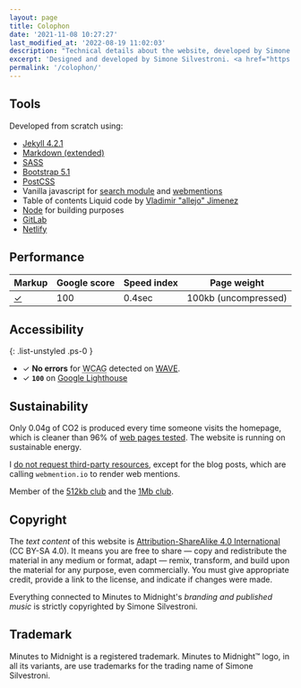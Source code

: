 ```yaml
---
layout: page
title: Colophon
date: '2021-11-08 10:27:27'
last_modified_at: '2022-08-19 11:02:03'
description: "Technical details about the website, developed by Simone Silvestroni and designed with Silvia Maggi, who also provided information architecture and photography."
excerpt: 'Designed and developed by Simone Silvestroni. <a href="https://silviamaggidesign.com/" title="Go to Silvia Maggi website">Silvia Maggi</a> provided information architecture and photography. Check the <a href="/projects/web-design/minutes-to-midnight/"><strong>case study</strong></a> for a detailed analysis.'
permalink: '/colophon/'
---
```

## Tools

Developed from scratch using:

- [Jekyll 4.2.1](https://jekyllrb.com/)
- [Markdown (extended)](https://www.markdownguide.org/getting-started/)
- [SASS](https://sass-lang.com/)
- [Bootstrap 5.1](https://getbootstrap.com/)
- [PostCSS](https://postcss.org/)
- Vanilla javascript for [search module](https://github.com/daviddarnes/jekyll-search-js) and [webmentions](http://beesbuzz.biz)
- Table of contents Liquid code by [Vladimir "allejo" Jimenez](https://github.com/allejo/jekyll-toc)
- [Node](https://nodejs.org/) for building purposes
- [GitLab](https://github.com/simonesilvestroni/m2m-website)
- [Netlify](https://netlify.com)

## Performance

<div class="table-responsive">
  <table class="table table-borderless mb-0">
    <thead>
      <tr>
        <th scope="col" class="align-top text-center">Markup</th>
        <th scope="col" class="align-top text-center">Google score</th>
        <th scope="col" class="align-top text-center">Speed index</th>
        <th scope="col" class="align-top text-center">Page weight</th>
      </tr>
    </thead>
    <tbody>
      <tr>
        <td class="text-center fs-2"><a href="https://validator.w3.org/nu/?doc=https://minutestomidnight.co.uk/" target="_blank" rel="noopener" title="Valid markup">✓</a></td>
        <td class="text-center fs-2">100</td>
        <td class="text-center fs-2">0.4sec</td>
        <td class="text-center fs-2">100kb (uncompressed)</td>
      </tr>
    </tbody>
  </table>
</div>

## Accessibility

{: .list-unstyled .ps-0 }
- ✓ **No errors** for 
<abbr title="Web Content Accessibility Guidelines">WCAG</abbr> detected on [WAVE](https://wave.webaim.org/report#/https://minutestomidnight.co.uk/).
- ✓ **`100`** on [Google Lighthouse](https://web.dev/measure/)

## Sustainability

Only 0.04g of CO2 is produced every time someone visits the homepage, which is cleaner than 96% of [web pages tested](https://www.websitecarbon.com/website/minutestomidnight-co-uk/ "Visit Website carbon"). The website is running on sustainable energy.

I [do not request third-party resources](https://aremythirdpartiesgreen.com/test/76e7ac7370d84f1fabd254608e118ff4), except for the blog posts, which are calling `webmention.io` to render web mentions.

Member of the [512kb club](https://512kb.club "Member of the 512kb Orange Team") and the [1Mb club](https://1mb.club/).

## Copyright

The _text content_ of this website is [Attribution-ShareAlike 4.0 International](https://creativecommons.org/licenses/by-sa/4.0/) (CC BY-SA 4.0). It means you are free to share — copy and redistribute the material in any medium or format, adapt — remix, transform, and build upon the material for any purpose, even commercially. You must give appropriate credit, provide a link to the license, and indicate if changes were made.

Everything connected to Minutes to Midnight's _branding and published music_ is strictly copyrighted by Simone Silvestroni.

## Trademark

Minutes to Midnight is a registered trademark. Minutes to Midnight&trade; logo, in all its variants, are use trademarks for the trading name of Simone Silvestroni.
